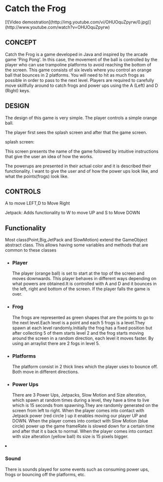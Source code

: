 <h1>Catch the Frog</h1>
[![Video demostration](http://img.youtube.com/vi/OHUOquZpyrw/0.jpg)](http://www.youtube.com/watch?v=OHUOquZpyrw)


<h2>CONCEPT</h2>
<p> Catch the Frog is a game developed in Java and inspired by the arcade game 'Ping Pong'. In this case, the movement of the ball is controlled by the player who can use trampoline platforms to avoid reaching the bottom of the screen.
This game consists of six levels where you control an orange ball that bounces in 2 platforms. You will need to hit as much frogs as possible in order to pass to the next level.
Players are required to carefully move skillfully around to catch frogs and power ups using the A (Left) and D (Right) keys.</p>

<h2>DESIGN</h2>
<p>The design of this game is very simple. The player controls a simple orange ball.
<p>The player first sees the splash screen and after that the game screen.</p>
splash screen:
<p>This screen presents the name of the game followed by intuitive instructions that give the user an idea of how the works.</p>
<p>The powerups are presented in their actual color and it is described their functionality. I want to give the user and of how the power ups look like, and what the points(frogs) look like.</p>

<h2>CONTROLS</h2>
<p>A to move LEFT,D to Move Right</p>
Jetpack: Adds functionality to W to move UP and S to Move DOWN</p>
<h2>Functionality</h2>
<p>Most class(Point,Big,JetPack and SlowMotion) extend the GameObject abstract class. This allows having some variables and methods that are common to these classes </p>
<ul>
<li><h3>Player</h3></li>
<p>The player (orange ball) is set to start at the top of the screen and moves downwards. This player behaves in different ways depending on what powers are obtained.It is controlled with A and D and it bounces in the left, right and bottom of the screen. If the player falls the game is over.</p>

<li><h3>Frog</h3></li>
<p>The frogs are represented as green shapes that are the points to go to the next level.Each level is a point and each 5 frogs is a level.They spawn at each level randomly.Initially the frog has a fixed position but after collecting 5 of them starts level 2 and the frog starts moving around the screen in a random direction, each level it moves faster. By using an arraylist there are 2 fogs in level 5. </p>

<li><h3>Platforms</h3></li>
<p>The platform consist in 2 thick lines which the player uses to bounce off. Both move in different directions. </p>

<li><h3>Power Ups</h3></li>
<p>There are 3 Power Ups, Jetpacks, Slow Motion and Size alteration, which spawn at random times during a level, they have a time to live which is 15 seconds from spawning.They are randomly generated on the screen from left to right. When the player comes into contact with Jetpack power (red circle ) up it enables moving our player UP and DOWN. When the player comes into contact with Slow Motion (blue circle) power up the game frameRate is slowed down for a certain time and after that it s back to normal. When the player comes into contact with size alteration (yellow ball) its size is 15 pixels bigger. </p>
</ul>

<li><h3>Sound</h3></li>
<p>There is sounds played for some events such as consuming power ups, frogs or bouncing off the platforms, etc. </p>
</ul>





